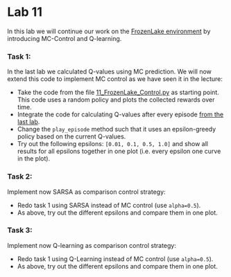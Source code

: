# Lab 11

In this lab we will continue our work on the [FrozenLake environment](https://gym.openai.com/envs/FrozenLake-v1/)
by introducing MC-Control and Q-learning.


### Task 1:
In the last lab we calculated Q-values using MC prediction. We will now extend this code to implement MC control as we have seen it in the lecture:

- Take the code from the file [11_FrozenLake_Control.py](11_FrozenLake_Control.py) as starting point.
This code uses a random policy and plots the collected rewards over time.
- Integrate the code for calculating Q-values after every episode [from the last lab](solutions/10_FrozenLake_Prediction_Task1-Solution.py).
- Change the `play_episode` method such that it uses an epsilon-greedy policy based on the current Q-values.
- Try out the following epsilons: `[0.01, 0.1, 0.5, 1.0]` and show all results for all epsilons together in one plot (i.e. every epsilon one curve in the plot).

### Task 2:
Implement now SARSA as comparison control strategy:

- Redo task 1 using SARSA instead of MC control (use `alpha=0.5`).
- As above, try out the different epsilons and compare them in one plot.


### Task 3:
Implement now Q-learning as comparison control strategy:

- Redo task 1 using Q-Learning instead of MC control (use `alpha=0.5`).
- As above, try out the different epsilons and compare them in one plot.
